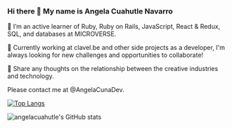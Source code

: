 ### Hi there 👋 My name is Angela Cuahutle Navarro


🌱 I’m an active learner of Ruby, Ruby on Rails, JavaScript, React & Redux, SQL, and databases at MICROVERSE.

🔭 Currently working at clavel.be and other side projects as a developer, I'm always looking for new challenges and opportunities to collaborate!

💬 Share any thoughts on the relationship between the creative industries and technology.

Please contact me at @AngelaCunaDev.

[![Top Langs](https://github-readme-stats.vercel.app/api/top-langs/?username=angelacuahutle&layout=compact)](https://github.com/angelacuahutle/github-readme-stats)

![angelacuahutle's GitHub stats](https://github-readme-stats.vercel.app/api?username=angelacuahutle&theme=tokyonight&show_icons=true)



